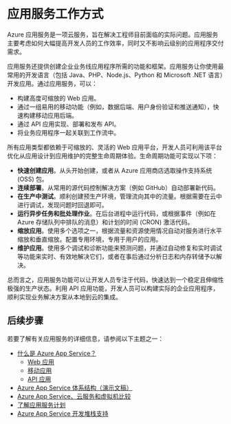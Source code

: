 <properties
    pageTitle="Azure 应用服务工作方式"
    description="了解应用服务工作方式"
    keywords="应用服务, azure 应用服务, 缩放, 可缩放, 应用服务计划, 应用服务成本"
    services="app-service"
    documentationcenter=""
    author="yochay"
    manager="erikre"
    editor="" />
<tags
    ms.assetid="ae74fc32-969e-4580-8d61-02c922f1f184"
    ms.service="app-service"
    ms.workload="na"
    ms.tgt_pltfrm="na"
    ms.devlang="na"
    ms.topic="hero-article"
    ms.date="02/23/2017"
    wacn.date="03/31/2017"
    ms.author="yochayk" />  


# 应用服务工作方式
Azure 应用服务是一项云服务，旨在解决工程师目前面临的实际问题。应用服务主要考虑如何大幅提高开发人员的工作效率，同时又不影响云级别的应用程序交付需求。

应用服务还提供创建企业业务线应用程序所需的功能和框架。应用服务让你使用最常用的开发语言（包括 Java、PHP、Node.js、Python 和 Microsoft .NET 语言）开发应用。通过应用服务，可以：

* 构建高度可缩放的 Web 应用。
* 通过一组易用的移动功能（例如，数据后端、用户身份验证和推送通知），快速构建移动应用后端。
* 通过 API 应用实现、部署和发布 API。
* 将业务应用程序一起关联到工作流中。

所有应用类型都依赖于可缩放的、灵活的 Web 应用平台，开发人员可利用该平台优化从应用设计到应用维护的完整生命周期体验。生命周期功能可实现以下项：

* **快速创建应用**。从头开始创建，或者从 Azure 应用商店选取操作支持系统 (OSS) 包。
* **连续部署**。从常用的源代码控制解决方案（例如 GitHub）自动部署新代码。
* **在生产中测试**。顺利创建预生产环境，管理流向其中的流量。根据需要在云中进行调试，发现问题时回退即可。
* **运行异步任务和批处理作业**。在后台进程中运行代码，或根据事件（例如在 Azure 存储队列中排队的消息）和计划的时间 (CRON) 激活代码。
* **缩放应用**。使用多个选项之一，根据流量和资源使用情况自动对服务进行水平缩放和垂直缩放。配置专用环境，专用于用户的应用。
* **维护应用**。使用多个调试和诊断功能来预测问题，并通过自动修复和实时调试等功能来实时、有效地解决它们，或者在事后通过分析日志和内存转储予以解决。

总而言之，应用服务功能可以让开发人员专注于代码，快速达到一个稳定且伸缩性极强的生产状态。利用 API 应用功能，开发人员可以构建实际的企业应用程序，顺利实现业务解决方案从本地到云的集成。

## 后续步骤

若要了解有关应用服务的详细信息，请参阅以下主题之一：

* [什么是 Azure App Service？](/documentation/articles/app-service-value-prop-what-is/)
    * [Web 应用](/documentation/articles/app-service-web-overview/)
    * [移动应用](/documentation/articles/app-service-mobile-value-prop/)
    * [API 应用](/documentation/articles/app-service-api-apps-why-best-platform/)
* [Azure App Service 体系结构（演示文稿）](http://www.slideshare.net/maartenba/windows-azure-web-sites-things-they-dont-teach-kids-in-school-comunity-day-2013)
* [Azure App Service、云服务和虚拟机比较](/documentation/articles/choose-web-site-cloud-service-vm/)
* [了解应用服务计划](/documentation/articles/azure-web-sites-web-hosting-plans-in-depth-overview/)
* [Azure App Service 开发堆栈支持](https://azure.microsoft.com/blog/windows-azure-websites-development-stacks-support/)

<!---HONumber=Mooncake_0327_2017-->
<!--Update_Description: move contents from an include file-->